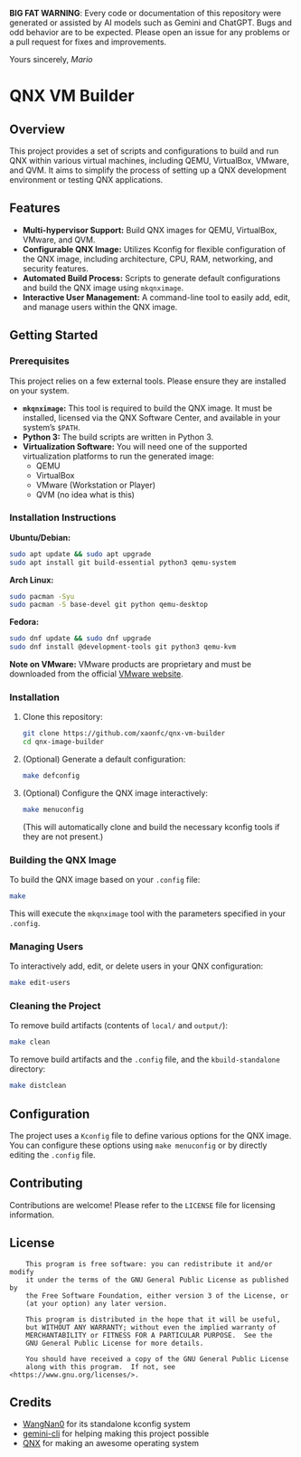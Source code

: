 **BIG FAT WARNING**: Every code or documentation of this repository were generated or assisted by AI models such as Gemini and ChatGPT. Bugs and odd behavior are to be expected. Please open an issue for any problems or a pull request for fixes and improvements. 

Yours sincerely,
*Mario*

# QNX VM Builder

## Overview

This project provides a set of scripts and configurations to build and run QNX within various virtual machines, including QEMU, VirtualBox, VMware, and QVM. It aims to simplify the process of setting up a QNX development environment or testing QNX applications.

## Features

*   **Multi-hypervisor Support:** Build QNX images for QEMU, VirtualBox, VMware, and QVM.
*   **Configurable QNX Image:** Utilizes Kconfig for flexible configuration of the QNX image, including architecture, CPU, RAM, networking, and security features.
*   **Automated Build Process:** Scripts to generate default configurations and build the QNX image using `mkqnximage`.
*   **Interactive User Management:** A command-line tool to easily add, edit, and manage users within the QNX image.

## Getting Started

### Prerequisites

This project relies on a few external tools. Please ensure they are installed on your system.

*   **`mkqnximage`:** This tool is required to build the QNX image. It must be installed, licensed via the QNX Software Center, and available in your system’s `$PATH`.
*   **Python 3:** The build scripts are written in Python 3.
*   **Virtualization Software:** You will need one of the supported virtualization platforms to run the generated image:
    *   QEMU
    *   VirtualBox
    *   VMware (Workstation or Player)
    *   QVM (no idea what is this)

### Installation Instructions

**Ubuntu/Debian:**
```bash
sudo apt update && sudo apt upgrade
sudo apt install git build-essential python3 qemu-system
```

**Arch Linux:**
```bash
sudo pacman -Syu
sudo pacman -S base-devel git python qemu-desktop
```

**Fedora:**
```bash
sudo dnf update && sudo dnf upgrade
sudo dnf install @development-tools git python3 qemu-kvm
```

**Note on VMware:** VMware products are proprietary and must be downloaded from the official [VMware website](https://www.vmware.com/products/desktop-hypervisor/workstation-and-fusion).

### Installation

1.  Clone this repository:
    ```bash
    git clone https://github.com/xaonfc/qnx-vm-builder
    cd qnx-image-builder
    ```

2.  (Optional) Generate a default configuration:
    ```bash
    make defconfig
    ```

3.  (Optional) Configure the QNX image interactively:
    ```bash
    make menuconfig
    ```
    (This will automatically clone and build the necessary kconfig tools if they are not present.)

### Building the QNX Image

To build the QNX image based on your `.config` file:

```bash
make
```

This will execute the `mkqnximage` tool with the parameters specified in your `.config`.

### Managing Users

To interactively add, edit, or delete users in your QNX configuration:

```bash
make edit-users
```

### Cleaning the Project

To remove build artifacts (contents of `local/` and `output/`):

```bash
make clean
```

To remove build artifacts and the `.config` file, and the `kbuild-standalone` directory:

```bash
make distclean
```

## Configuration

The project uses a `Kconfig` file to define various options for the QNX image. You can configure these options using `make menuconfig` or by directly editing the `.config` file.

## Contributing

Contributions are welcome! Please refer to the `LICENSE` file for licensing information.

## License

```
    This program is free software: you can redistribute it and/or modify
    it under the terms of the GNU General Public License as published by
    the Free Software Foundation, either version 3 of the License, or
    (at your option) any later version.

    This program is distributed in the hope that it will be useful,
    but WITHOUT ANY WARRANTY; without even the implied warranty of
    MERCHANTABILITY or FITNESS FOR A PARTICULAR PURPOSE.  See the
    GNU General Public License for more details.

    You should have received a copy of the GNU General Public License
    along with this program.  If not, see <https://www.gnu.org/licenses/>.
```

## Credits

- [WangNan0](https://github.com/WangNan0) for its standalone kconfig system
- [gemini-cli](https://github.com/google-gemini/gemini-cli) for helping making this project possible
- [QNX](https://blackberry.qnx.com/en) for making an awesome operating system
